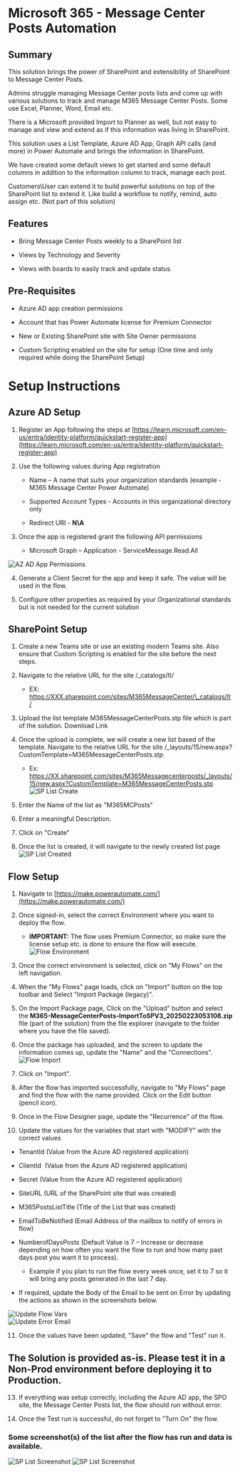 # Microsoft 365 - Message Center Posts Automation

## Summary

This solution brings the power of SharePoint and extensibility of SharePoint to Message Center Posts.

Admins struggle managing Message Center posts lists and come up with various solutions to track and manage M365 Message Center Posts. Some use Excel, Planner, Word, Email etc.

There is a Microsoft provided Import to Planner as well, but not easy to manage and view and extend as if this information was living in SharePoint.

This solution uses a List Template, Azure AD App, Graph API calls (and more) in Power Automate and brings the information in SharePoint.

We have created some default views to get started and some default columns in addition to the information column to track, manage each post.

Customers\\User can extend it to build powerful solutions on top of the SharePoint list to extend it. Like build a workflow to notify, remind, auto assign etc. (Not part of this solution)

## Features

*   Bring Message Center Posts weekly to a SharePoint list
    
*   Views by Technology and Severity
    
*   Views with boards to easily track and update status
    

## Pre-Requisites

*   Azure AD app creation permissions
    
*   Account that has Power Automate license for Premium Connector
    
*   New or Existing SharePoint site with Site Owner permissions

*   Custom Scripting enabled on the site for setup (One time and only required while doing the SharePoint Setup)
    

# Setup Instructions

## Azure AD Setup

1.  Register an App following the steps at [https://learn.microsoft.com/en-us/entra/identity-platform/quickstart-register-app](https://learn.microsoft.com/en-us/entra/identity-platform/quickstart-register-app)
    
2.  Use the following values during App registration
    
    *   Name – A name that suits your organization standards (example - M365 Message Center Power Automate)
        
    *   Supported Account Types - Accounts in this organizational directory only
        
    *   Redirect URI - **N\\A**
        
3.  Once the app is registered grant the following API permissions
    
    *   Microsoft Graph – Application - ServiceMessage.Read.All

![AZ AD App Permissions](https://github.com/chanchaljainms/M365MessageCenterPosts/blob/main/Images/AzureADAppReg.png)

4.  Generate a Client Secret for the app and keep it safe. The value will be used in the flow.
    
5.  Configure other properties as required by your Organizational standards but is not needed for the current solution


## SharePoint Setup

1.  Create a new Teams site or use an existing modern Teams site. Also ensure that Custom Scripting is enabled for the site before the next steps.
    
2.  Navigate to the relative URL for the site /\_catalogs/lt/
    
    *   EX: https://XXX.sharepoint.com/sites/M365MessageCenter/\_catalogs/lt/
        
3.  Upload the list template M365MessageCenterPosts.stp file which is part of the solution. Download Link
    
4.  Once the upload is complete, we will create a new list based of the template. Navigate to the relative URL for the site /\_layouts/15/new.aspx?CustomTemplate=M365MessageCenterPosts.stp
    
    *   Ex: https://XX.sharepoint.com/sites/M365Messagecenterposts/_layouts/15/new.aspx?CustomTemplate=M365MessageCenterPosts.stp
![SP List Create](https://github.com/chanchaljainms/M365MessageCenterPosts/blob/main/Images/SPListCreate.png)
5.	Enter the Name of the list as "M365MCPosts"
6.	Enter a meaningful Description.
7.	Click on "Create"
8.	Once the list is created, it will navigate to the newly created list page
![SP List Created](https://github.com/chanchaljainms/M365MessageCenterPosts/blob/main/Images/SPList.png)


## Flow Setup
1.  Navigate to [https://make.powerautomate.com/](https://make.powerautomate.com/)
    
2.  Once signed-in, select the correct Environment where you want to deploy the flow.
    
    *   **IMPORTANT:** The flow uses Premium Connector, so make sure the license setup etc. is done to ensure the flow will execute.
![Flow Environment](https://github.com/chanchaljainms/M365MessageCenterPosts/blob/main/Images/FlowEnv.png)
        
3.  Once the correct environment is selected, click on "My Flows" on the left navigation.
    
4.  When the "My Flows" page loads, click on "Import" button on the top toolbar and Select "Import Package (legacy)".
    
5.  On the Import Package page, Click on the "Upload" button and select the **M365-MessageCenterPosts-ImportToSPV3\_20250223053108.zip** file (part of the solution) from the file explorer (navigate to the folder where you have the file saved).
    
6.  Once the package has uploaded, and the screen to update the information comes up, update the "Name" and the "Connections".
    ![Flow Import](https://github.com/chanchaljainms/M365MessageCenterPosts/blob/main/Images/FlowImportS2.png)
7.  Click on "Import".
    
8.  After the flow has imported successfully, navigate to "My Flows" page and find the flow with the name provided. Click on the Edit button (pencil icon).
    
9.  Once in the Flow Designer page, update the "Recurrence" of the flow.
    
10.  Update the values for the variables that start with "MODIFY" with the correct values
    

*   TenantId (Value from the Azure AD registered application)
    
*   ClientId  (Value from the Azure AD registered application)
    
*   Secret (Value from the Azure AD registered application)
    
*   SiteURL (URL of the SharePoint site that was created)
    
*   M365PostsListTitle (Title of the List that was created)
    
*   EmailToBeNotified (Email Address of the mailbox to notify of errors in flow)
    
*   NumberofDaysPosts (Default Value is 7 – Increase or decrease depending on how often you want the flow to run and how many past days post you want it to process).
    
    *   Example if you plan to run the flow every week once, set it to 7 so it will bring any posts generated in the last 7 day.
        
*   If required, update the Body of the Email to be sent on Error by updating the actions as shown in the screenshots below.
  
![Update Flow Vars](https://github.com/chanchaljainms/M365MessageCenterPosts/blob/main/Images/FlowUpdateVars.png)  
![Update Error Email](https://github.com/chanchaljainms/M365MessageCenterPosts/blob/main/Images/FlowError.png)

11.  Once the values have been updated, "Save" the flow and "Test" run it.
  

## The Solution is provided as-is. Please test it in a Non-Prod environment before deploying it to Production.
    
13.  If everything was setup correctly, including the Azure AD app, the SPO site, the Message Center Posts list, the flow should run without error.
    
14.  Once the Test run is successful, do not forget to "Turn On" the flow.

### Some screenshot(s) of the list after the flow has run and data is available.


![SP List Screenshot](https://github.com/chanchaljainms/M365MessageCenterPosts/blob/main/Images/MC%20List%20Screenshot.png)
![SP List Screenshot](https://github.com/chanchaljainms/M365MessageCenterPosts/blob/main/Images/MC%20List%20Screenshot%202.png)
